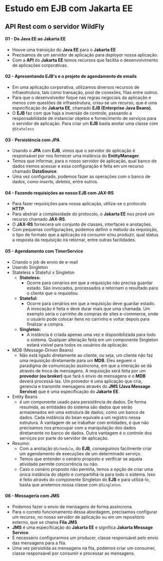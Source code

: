 # Estudo em EJB com Jakarta EE
## API Rest com o servidor WildFly

#### 01 - Do Java EE ao Jakarta EE
- Houve uma transição do **Java EE** para o **Jakarta EE**
- Precisamos de um servidor de aplicação para *deployar* nossa aplicação.
- Com a **API** do **Jakarta EE** temos recursos que facilita o desenvolvimento de aplicações corporativas.
 
#### 02 - Apresentando EJB's e o projeto de agendamento de emails
- Em uma aplicação corporativa, utilizamos diversos recursos de infraestrutura, tais como transação, pool de conexões, filas entre outros.
- Para que o desenvolvedor foque nas regras negociais da aplicação e menos com questões de infraestrutura, criou-se um recurso, que é uma especificação do **Jakarta EE**, chamado **EJB (Enterprise Java Beans)**.
- O **EJB** faz com que haja a inversão de controle, passando a responsabilidade de instanciar objetos e fornecimento de serviços para o servidor de aplicação. Para criar um **EJB** basta anotar uma classe com `@Stateless`

#### 03 - Persistência com JPA
- Usando o **JPA** com **EJB**, vimos que o servidor de aplicação é responsável por nos fornecer uma instância do **EntityManager**.
- Temos que informar, para o nosso servidor de aplicação, qual banco de dados iremos acessar e essa configuração é feita em um recurso chamado **DataSource**.
- Uma vez configurado, podemos fazer as operações com o banco de dados, como *inserts*, *deletes*, entre outros.
  
#### 04 - Fazendo requisições ao nosso EJB com JAX-RS
- Para fazer requisições para nossa aplicação, utiliza-se o protocolo **HTTP**.
- Para abstrair a complexidade do protocolo, o **Jakarta EE** nos provê um recurso chamado **JAX-RS**.
- O **JAX-RS** fornecerá um conjunto de classes, interfaces e anotações.
- Com pequenas configurações, podemos definir o método da requisição, o tipo de formato que a aplicação irá consumir e/ou produzir, qual status a resposta da requisição irá retornar, entre outras facilidades.
  
#### 05 - Agendamento com TimerService
- Criando o job de envio de e-mail
- Usando Singleton
- Stateless x Stateful x Singleton
    - **Stateless:** 
        - Ocorre para cenários em que a requisição não precisa guardar estado. São invocados, processados e retornam o resultado para o cliente que o requisitou. 
    - **Stateful:** 
        - Ocorre para cenários em que a requisição deve guardar estado. A invocação é feita e deve durar mais que uma chamada. Um exemplo seria o carrinho de compras de sites e-commerce, onde o usuário pode colocar itens no carrinho e voltar depois para finalizar a compra. 
    - **Singleton:** 
        - A instância é criada apenas uma vez e disponibilizada para todo o sistema. Qualquer alteração feita em um componente Singleton estará visível para todos os usuários da aplicação.
- MDB (Message-Driven Beans)
    - Não está ligado diretamente ao cliente, ou seja, um cliente não faz uma requisição diretamente para um **MDB**. Eles seguem o paradigma de comunicação assíncrona, em que a interação se dá através de troca de mensagens. A requisição será feita por um **provedor (ou broker)** que fará o envio de mensagens e o **MDB** deverá processá-las. Um provedor é uma aplicação que cria, gerencia e transmite mensagens através do **JMS (Java Message Service)** que é uma especificação do **Jakarte EE**.
- Entity Beans
    - é um componente usado para persistência de dados. De forma resumida, as entidades do sistema são dados que serão armazenados em uma estrutura de dados, como um banco de dados. Cada instância do bean equivale a um registro nessa estrutura. A vantagem de se trabalhar com entidades, é que não precisamos nos preocupar com a manipulação dos dados diretamente no banco de dados. Outra vantagem é o controle dos serviços por parte do servidor de aplicação.   
- Resumo:
    - Com a anotação `@Schedule`, do **EJB**, conseguimos facilmente criar um agendamento de execuções de um determinado serviço.
    - Temos que entender o cenário proposto e verificar se aquela atividade permite concorrência ou não.
    - Caso o cenário proposto não permita, temos a opção de criar uma única instância do objeto e compartilhá-la para todo o sistema. Isso é feito através do componente Singleton do **EJB** e para utilizá-lo, basta que anotemos nossa classe com `@Singleton`.

#### 06 - Messageria com JMS
- Podemos fazer o envio de mensagens de forma assíncrona.
- Para o correto funcionamento dessa abordagem, precisamos configurar um recurso, no nosso servidor de aplicação ou em um repositório externo, que se chama **Fila JMS**.
- **JMS** é uma especificação do **Jakarta EE** e significa **Jakarta Message Service**.
- É necessário configurarmos um producer, classe responsável pelo envio das mensagens para a fila.
- Uma vez persistida as mensagens na fila, podemos criar um consumer, classe responsável por consumir e processar as mensagens. 